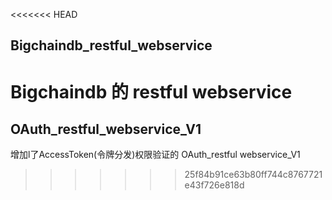 <<<<<<< HEAD
## Bigchaindb_restful_webservice

Bigchaindb 的 restful webservice
=======
## OAuth_restful_webservice_V1

增加l了AccessToken(令牌分发)权限验证的 OAuth_restful webservice_V1
>>>>>>> 25f84b91ce63b80ff744c8767721e43f726e818d

